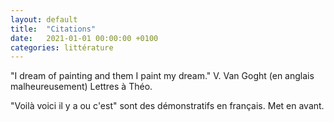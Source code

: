 ```yaml
---
layout: default
title:  "Citations"
date:   2021-01-01 00:00:00 +0100
categories: littérature
---
```


"I dream of painting and them I paint my dream."
V. Van Goght (en anglais malheureusement) Lettres à Théo.

"Voilà voici il y a ou c'est" sont des démonstratifs en français. Met en avant.



